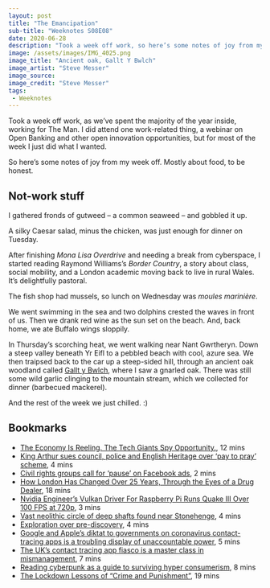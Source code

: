 ```yaml
---
layout: post
title: "The Emancipation"
sub-title: "Weeknotes S08E08"
date: 2020-06-28
description: "Took a week off work, so here’s some notes of joy from my week off. Mostly about food, to be honest."
image: /assets/images/IMG_4025.png
image_title: "Ancient oak, Gallt Y Bwlch"
image_artist: "Steve Messer"
image_source: 
image_credit: "Steve Messer"
tags:
 - Weeknotes
---
```


Took a week off work, as we’ve spent the majority of the year inside, working for The Man. I did attend one work-related thing, a webinar on Open Banking and other open innovation opportunities, but for most of the week I just did what I wanted.

So here’s some notes of joy from my week off. Mostly about food, to be honest.

## Not-work stuff

I gathered fronds of gutweed – a common seaweed – and gobbled it up.

A silky Caesar salad, minus the chicken, was just enough for dinner on Tuesday.

After finishing *Mona Lisa Overdrive* and needing a break from cyberspace, I started reading Raymond Williams’s *Border Country*, a story about class, social mobility, and a London academic moving back to live in rural Wales. It’s delightfully pastoral.

The fish shop had mussels, so lunch on Wednesday was *moules marinière*.

We went swimming in the sea and two dolphins crested the waves in front of us. Then we drank red wine as the sun set on the beach. And, back home, we ate Buffalo wings sloppily.

In Thursday’s scorching heat, we went walking near Nant Gwrtheryn. Down a steep valley beneath Yr Eifl to a pebbled beach with cool, azure sea. We then traipsed back to the car up a steep-sided hill, through an ancient oak woodland called [Gallt y Bwlch](https://getoutside.ordnancesurvey.co.uk/local/gallt-y-bwlch-gwynedd), where I saw a gnarled oak. There was still some wild garlic clinging to the mountain stream, which we collected for dinner (barbecued mackerel).

And the rest of the week we just chilled. :)

## Bookmarks

- [The Economy Is Reeling. The Tech Giants Spy Opportunity.](https://www.nytimes.com/2020/06/13/technology/facebook-amazon-apple-google-microsoft-tech-pandemic-opportunity.html), 12 mins
- [King Arthur sues council, police and English Heritage over ‘pay to pray’ scheme](https://www.salisburyjournal.co.uk/news/14766968.king-arthur-sues-council-police-and-english-heritage-over-pay-to-pray-scheme/), 4 mins
- [Civil rights groups call for ‘pause’ on Facebook ads](https://apnews.com/126dffbb05b92c79642008b8426e1826), 2 mins
- [How London Has Changed Over 25 Years, Through the Eyes of a Drug Dealer](https://www.vice.com/en_uk/article/7kp8n9/drug-dealer-gentrification-london-history), 18 mins
- [Nvidia Engineer’s Vulkan Driver For Raspberry Pi Runs Quake III Over 100 FPS at 720p](https://www.tomshardware.com/news/nvidia-engineer-vulkan-driver-raspberry-pi-quake-iii-100-fps), 3 mins
- [Vast neolithic circle of deep shafts found near Stonehenge](https://www.theguardian.com/science/2020/jun/22/vast-neolithic-circle-of-deep-shafts-found-near-stonehenge), 4 mins
- [Exploration over pre-discovery](https://mojdigital.blog.gov.uk/2020/06/11/exploration-over-pre-discovery/), 4 mins
- [Google and Apple’s diktat to governments on coronavirus contact-tracing apps is a troubling display of unaccountable power](https://www.businessinsider.com/opinion-google-apple-contact-tracing-app-troubling-governments-2020-6), 5 mins
- [The UK’s contact tracing app fiasco is a master class in mismanagement](https://www.technologyreview.com/2020/06/19/1004190/uk-covid-contact-tracing-app-fiasco/), 7 mins
- [Reading cyberpunk as a guide to surviving hyper consumerism](https://thesocietypages.org/cyborgology/2017/08/07/reading-cyberpunk-as-a-guide-to-surviving-hyper-consumerism/), 8 mins
- [The Lockdown Lessons of “Crime and Punishment”](https://www.newyorker.com/magazine/2020/06/29/the-lockdown-lessons-of-crime-and-punishment), 19 mins
